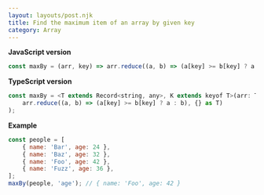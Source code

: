 ```yaml
---
layout: layouts/post.njk
title: Find the maximum item of an array by given key
category: Array
---
```


**JavaScript version**

```js
const maxBy = (arr, key) => arr.reduce((a, b) => (a[key] >= b[key] ? a : b), {});
```

**TypeScript version**

```js
const maxBy = <T extends Record<string, any>, K extends keyof T>(arr: T[], key: K): T => (
    arr.reduce((a, b) => (a[key] >= b[key] ? a : b), {} as T)
);
```

**Example**

```js
const people = [
    { name: 'Bar', age: 24 },
    { name: 'Baz', age: 32 },
    { name: 'Foo', age: 42 },
    { name: 'Fuzz', age: 36 },
];
maxBy(people, 'age'); // { name: 'Foo', age: 42 }
```
